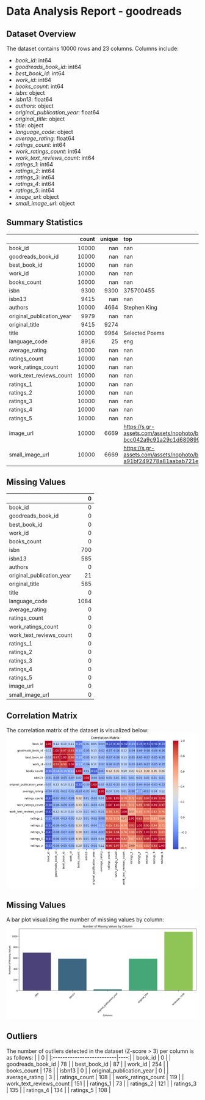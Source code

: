 # Data Analysis Report - goodreads

## Dataset Overview
The dataset contains 10000 rows and 23 columns. Columns include:

- *book_id*: int64
- *goodreads_book_id*: int64
- *best_book_id*: int64
- *work_id*: int64
- *books_count*: int64
- *isbn*: object
- *isbn13*: float64
- *authors*: object
- *original_publication_year*: float64
- *original_title*: object
- *title*: object
- *language_code*: object
- *average_rating*: float64
- *ratings_count*: int64
- *work_ratings_count*: int64
- *work_text_reviews_count*: int64
- *ratings_1*: int64
- *ratings_2*: int64
- *ratings_3*: int64
- *ratings_4*: int64
- *ratings_5*: int64
- *image_url*: object
- *small_image_url*: object

## Summary Statistics
|                           |   count |   unique | top                                                                                      |   freq |            mean |              std |            min |             25% |              50% |             75% |              max |
|:--------------------------|--------:|---------:|:-----------------------------------------------------------------------------------------|-------:|----------------:|-----------------:|---------------:|----------------:|-----------------:|----------------:|-----------------:|
| book_id                   |   10000 |      nan | nan                                                                                      |    nan |  5000.5         |   2886.9         |     1          |  2500.75        |   5000.5         |  7500.25        |  10000           |
| goodreads_book_id         |   10000 |      nan | nan                                                                                      |    nan |     5.2647e+06  |      7.57546e+06 |     1          | 46275.8         | 394966           |     9.38223e+06 |      3.32886e+07 |
| best_book_id              |   10000 |      nan | nan                                                                                      |    nan |     5.47121e+06 |      7.82733e+06 |     1          | 47911.8         | 425124           |     9.63611e+06 |      3.55342e+07 |
| work_id                   |   10000 |      nan | nan                                                                                      |    nan |     8.64618e+06 |      1.17511e+07 |    87          |     1.00884e+06 |      2.71952e+06 |     1.45177e+07 |      5.63996e+07 |
| books_count               |   10000 |      nan | nan                                                                                      |    nan |    75.7127      |    170.471       |     1          |    23           |     40           |    67           |   3455           |
| isbn                      |    9300 |     9300 | 375700455                                                                                |      1 |   nan           |    nan           |   nan          |   nan           |    nan           |   nan           |    nan           |
| isbn13                    |    9415 |      nan | nan                                                                                      |    nan |     9.75504e+12 |      4.42862e+11 |     1.9517e+08 |     9.78032e+12 |      9.78045e+12 |     9.78083e+12 |      9.79001e+12 |
| authors                   |   10000 |     4664 | Stephen King                                                                             |     60 |   nan           |    nan           |   nan          |   nan           |    nan           |   nan           |    nan           |
| original_publication_year |    9979 |      nan | nan                                                                                      |    nan |  1981.99        |    152.577       | -1750          |  1990           |   2004           |  2011           |   2017           |
| original_title            |    9415 |     9274 |                                                                                          |      5 |   nan           |    nan           |   nan          |   nan           |    nan           |   nan           |    nan           |
| title                     |   10000 |     9964 | Selected Poems                                                                           |      4 |   nan           |    nan           |   nan          |   nan           |    nan           |   nan           |    nan           |
| language_code             |    8916 |       25 | eng                                                                                      |   6341 |   nan           |    nan           |   nan          |   nan           |    nan           |   nan           |    nan           |
| average_rating            |   10000 |      nan | nan                                                                                      |    nan |     4.00219     |      0.254427    |     2.47       |     3.85        |      4.02        |     4.18        |      4.82        |
| ratings_count             |   10000 |      nan | nan                                                                                      |    nan | 54001.2         | 157370           |  2716          | 13568.8         |  21155.5         | 41053.5         |      4.78065e+06 |
| work_ratings_count        |   10000 |      nan | nan                                                                                      |    nan | 59687.3         | 167804           |  5510          | 15438.8         |  23832.5         | 45915           |      4.94236e+06 |
| work_text_reviews_count   |   10000 |      nan | nan                                                                                      |    nan |  2919.96        |   6124.38        |     3          |   694           |   1402           |  2744.25        | 155254           |
| ratings_1                 |   10000 |      nan | nan                                                                                      |    nan |  1345.04        |   6635.63        |    11          |   196           |    391           |   885           | 456191           |
| ratings_2                 |   10000 |      nan | nan                                                                                      |    nan |  3110.89        |   9717.12        |    30          |   656           |   1163           |  2353.25        | 436802           |
| ratings_3                 |   10000 |      nan | nan                                                                                      |    nan | 11475.9         |  28546.4         |   323          |  3112           |   4894           |  9287           | 793319           |
| ratings_4                 |   10000 |      nan | nan                                                                                      |    nan | 19965.7         |  51447.4         |   750          |  5405.75        |   8269.5         | 16023.5         |      1.4813e+06  |
| ratings_5                 |   10000 |      nan | nan                                                                                      |    nan | 23789.8         |  79768.9         |   754          |  5334           |   8836           | 17304.5         |      3.01154e+06 |
| image_url                 |   10000 |     6669 | https://s.gr-assets.com/assets/nophoto/book/111x148-bcc042a9c91a29c1d680899eff700a03.png |   3332 |   nan           |    nan           |   nan          |   nan           |    nan           |   nan           |    nan           |
| small_image_url           |   10000 |     6669 | https://s.gr-assets.com/assets/nophoto/book/50x75-a91bf249278a81aabab721ef782c4a74.png   |   3332 |   nan           |    nan           |   nan          |   nan           |    nan           |   nan           |    nan           |
## Missing Values
|                           |    0 |
|:--------------------------|-----:|
| book_id                   |    0 |
| goodreads_book_id         |    0 |
| best_book_id              |    0 |
| work_id                   |    0 |
| books_count               |    0 |
| isbn                      |  700 |
| isbn13                    |  585 |
| authors                   |    0 |
| original_publication_year |   21 |
| original_title            |  585 |
| title                     |    0 |
| language_code             | 1084 |
| average_rating            |    0 |
| ratings_count             |    0 |
| work_ratings_count        |    0 |
| work_text_reviews_count   |    0 |
| ratings_1                 |    0 |
| ratings_2                 |    0 |
| ratings_3                 |    0 |
| ratings_4                 |    0 |
| ratings_5                 |    0 |
| image_url                 |    0 |
| small_image_url           |    0 |
## Correlation Matrix
The correlation matrix of the dataset is visualized below:
![Correlation Matrix](goodreads\correlation_matrix.png)

## Missing Values
A bar plot visualizing the number of missing values by column:
![Missing Values Bar Plot](goodreads\missing_values_barplot.png)

## Outliers
The number of outliers detected in the dataset (Z-score > 3) per column is as follows:
|                           |   0 |
|:--------------------------|----:|
| book_id                   |   0 |
| goodreads_book_id         |  78 |
| best_book_id              |  87 |
| work_id                   | 254 |
| books_count               | 178 |
| isbn13                    |   0 |
| original_publication_year |   0 |
| average_rating            |   3 |
| ratings_count             | 108 |
| work_ratings_count        | 119 |
| work_text_reviews_count   | 151 |
| ratings_1                 |  73 |
| ratings_2                 | 121 |
| ratings_3                 | 135 |
| ratings_4                 | 134 |
| ratings_5                 | 108 |